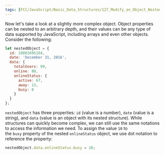 ```yaml
---
tags: [FCC/JavaScript/Basic_Data_Structures/127_Modify_an_Object_Nested_within_an_Object]
---
```

Now let's take a look at a slightly more complex object. Object properties can be nested to an arbitrary depth, and their values can be any type of data supported by JavaScript, including arrays and even other objects. Consider the following:

```js
let nestedObject = {
  id: 28802695164,
  date: 'December 31, 2016',
  data: {
    totalUsers: 99,
    online: 80,
    onlineStatus: {
      active: 67,
      away: 13,
      busy: 8
    }
  }
};
```

`nestedObject` has three properties: `id` (value is a number), `date` (value is a string), and `data` (value is an object with its nested structure). While structures can quickly become complex, we can still use the same notations to access the information we need. To assign the value `10` to the `busy` property of the nested `onlineStatus` object, we use dot notation to reference the property:

```js
nestedObject.data.onlineStatus.busy = 10;
```

